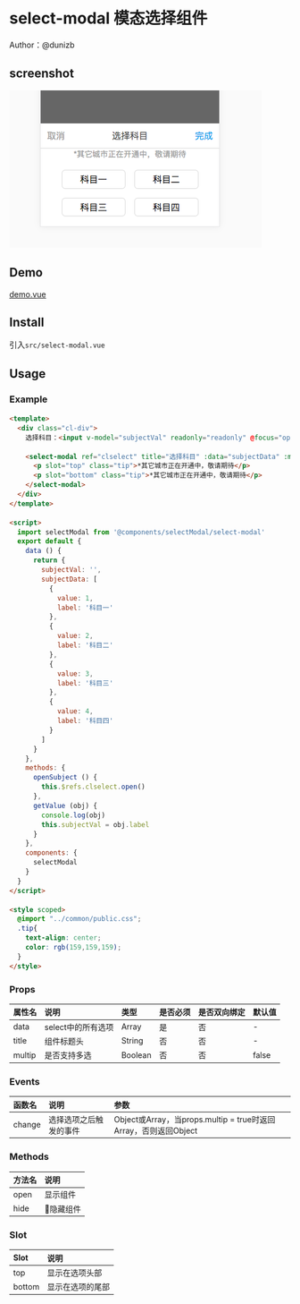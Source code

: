 # select-modal 模态选择组件

Author：@dunizb

## screenshot
![screenshot.png](screenshot.png)

## Demo
[demo.vue](demo.vue)

## Install
引入`src/select-modal.vue`

## Usage

### Example
```html
<template>
  <div class="cl-div">
    选择科目：<input v-model="subjectVal" readonly="readonly" @focus="openSubject" placeholder="请选择科目" type="text">

    <select-modal ref="clselect" title="选择科目" :data="subjectData" :multip="true" @change="getValue">
      <p slot="top" class="tip">*其它城市正在开通中，敬请期待</p>
      <p slot="bottom" class="tip">*其它城市正在开通中，敬请期待</p>
    </select-modal>
  </div>
</template>

<script>
  import selectModal from '@components/selectModal/select-modal'
  export default {
    data () {
      return {
        subjectVal: '',
        subjectData: [
          {
            value: 1,
            label: '科目一'
          },
          {
            value: 2,
            label: '科目二'
          },
          {
            value: 3,
            label: '科目三'
          },
          {
            value: 4,
            label: '科目四'
          }
        ]
      }
    },
    methods: {
      openSubject () {
        this.$refs.clselect.open()
      },
      getValue (obj) {
        console.log(obj)
        this.subjectVal = obj.label
      }
    },
    components: {
      selectModal
    }
  }
</script>

<style scoped>
  @import "../common/public.css";
  .tip{
    text-align: center;
    color: rgb(159,159,159);
  }
</style>
```

### Props
|属性名|       说明      |  类型 |是否必须|是否双向绑定|默认值|
|:------|:--------------|:------|:------|:-------|:-----|
|data  |select中的所有选项|Array  |是     |否       | -   |
|title |组件标题头        |String |否     |否       | -   |
|multip|是否支持多选      |Boolean|否     |否       | false|

### Events
|函数名 |       说明      |  参数          |
|:------|:--------------|:--------------|
|change |选择选项之后触发的事件|Object或Array，当props.multip = true时返回Array，否则返回Object  |

### Methods
|方法名 |       说明    |
|:------|:--------------|
|open |显示组件|
|hide |隐藏组件|

### Slot
|Slot |       说明    |
|:------|:--------------|
|top |显示在选项头部|
|bottom |显示在选项的尾部|